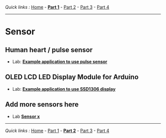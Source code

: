 *Quick links :*
[Home](/README.md) - [**Part 1**](../part1/README.md) - [Part 2](../part2/README.md) - [Part 3](../part3/README.md) - [Part 4](../part4/README.md)
***

# Sensor

## Human heart / pulse sensor

- Lab: [**Example application to use pulse sensor**](PULSE+RGB.md)

## OLED LCD LED Display Module for Arduino

- Lab: [**Example application to use SSD1306 display**](SSD1306_Display.md)

## Add more sensors here

- Lab [**Sensor x**](SENSORx.md)

***
*Quick links :*
[Home](/README.md) - [Part 1](../part1/README.md) - [**Part 2**](../part2/README.md) - [Part 3](../part3/README.md) - [Part 4](../part4/README.md)